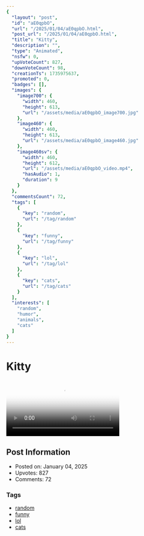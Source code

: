 ```yaml
---
{
  "layout": "post",
  "id": "aE0qpbO",
  "url": "/2025/01/04/aE0qpbO.html",
  "post_url": "/2025/01/04/aE0qpbO.html",
  "title": "Kitty",
  "description": "",
  "type": "Animated",
  "nsfw": 0,
  "upVoteCount": 827,
  "downVoteCount": 98,
  "creationTs": 1735975637,
  "promoted": 0,
  "badges": [],
  "images": {
    "image700": {
      "width": 460,
      "height": 613,
      "url": "/assets/media/aE0qpbO_image700.jpg"
    },
    "image460": {
      "width": 460,
      "height": 613,
      "url": "/assets/media/aE0qpbO_image460.jpg"
    },
    "image460sv": {
      "width": 460,
      "height": 612,
      "url": "/assets/media/aE0qpbO_video.mp4",
      "hasAudio": 1,
      "duration": 9
    }
  },
  "commentsCount": 72,
  "tags": [
    {
      "key": "random",
      "url": "/tag/random"
    },
    {
      "key": "funny",
      "url": "/tag/funny"
    },
    {
      "key": "lol",
      "url": "/tag/lol"
    },
    {
      "key": "cats",
      "url": "/tag/cats"
    }
  ],
  "interests": [
    "random",
    "humor",
    "animals",
    "cats"
  ]
}
---
```


# Kitty

<video controls playsinline loop poster="/assets/media/aE0qpbO_image460.jpg">
  <source src="/assets/media/aE0qpbO_video.mp4" type="video/mp4">
  Your browser does not support the video tag.
</video>

## Post Information

- Posted on: January 04, 2025
- Upvotes: 827
- Comments: 72

### Tags

- [random](/tag/random)
- [funny](/tag/funny)
- [lol](/tag/lol)
- [cats](/tag/cats)

